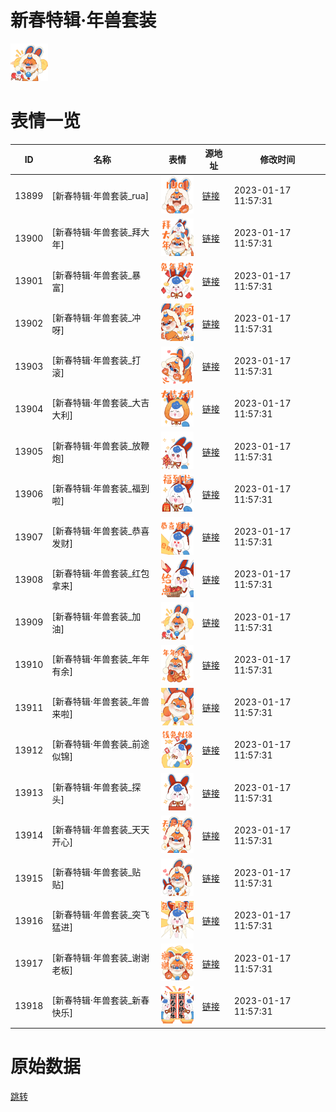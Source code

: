 # 新春特辑·年兽套装

<img src="./cover.png" height="60" alt="cover" />

# 表情一览

|ID|名称|表情|源地址|修改时间|
|----|----|----|----|----|
|13899|[新春特辑·年兽套装_rua]|<img src="./pic/013899_%5B新春特辑·年兽套装_rua%5D.png" height="60" alt="rua"/>|[链接](https://i0.hdslb.com/bfs/emote/b5d91b285e0b5ee5d6ab3a9b726502659fbeba1f.png)|2023-01-17 11:57:31|
|13900|[新春特辑·年兽套装_拜大年]|<img src="./pic/013900_%5B新春特辑·年兽套装_拜大年%5D.png" height="60" alt="拜大年"/>|[链接](https://i0.hdslb.com/bfs/emote/870a25ea15f6482230de13c177a2fba3b6e87258.png)|2023-01-17 11:57:31|
|13901|[新春特辑·年兽套装_暴富]|<img src="./pic/013901_%5B新春特辑·年兽套装_暴富%5D.png" height="60" alt="暴富"/>|[链接](https://i0.hdslb.com/bfs/emote/d4a63d94c6985d665ce1910c117423810742b19a.png)|2023-01-17 11:57:31|
|13902|[新春特辑·年兽套装_冲呀]|<img src="./pic/013902_%5B新春特辑·年兽套装_冲呀%5D.png" height="60" alt="冲呀"/>|[链接](https://i0.hdslb.com/bfs/emote/eaef9dd8c2a534707b07edb4a2f1992c0dfd991e.png)|2023-01-17 11:57:31|
|13903|[新春特辑·年兽套装_打滚]|<img src="./pic/013903_%5B新春特辑·年兽套装_打滚%5D.png" height="60" alt="打滚"/>|[链接](https://i0.hdslb.com/bfs/emote/ce76be186887a93f00cbb48339064a779c959e81.png)|2023-01-17 11:57:31|
|13904|[新春特辑·年兽套装_大吉大利]|<img src="./pic/013904_%5B新春特辑·年兽套装_大吉大利%5D.png" height="60" alt="大吉大利"/>|[链接](https://i0.hdslb.com/bfs/emote/bd555607b1e099962f2d47c2141869134a92d201.png)|2023-01-17 11:57:31|
|13905|[新春特辑·年兽套装_放鞭炮]|<img src="./pic/013905_%5B新春特辑·年兽套装_放鞭炮%5D.png" height="60" alt="放鞭炮"/>|[链接](https://i0.hdslb.com/bfs/emote/3ffb921181cf986302a77b430848e105d14abc0a.png)|2023-01-17 11:57:31|
|13906|[新春特辑·年兽套装_福到啦]|<img src="./pic/013906_%5B新春特辑·年兽套装_福到啦%5D.png" height="60" alt="福到啦"/>|[链接](https://i0.hdslb.com/bfs/emote/b390a6dfb8d52dab0abd155bd2def2d48b19b94b.png)|2023-01-17 11:57:31|
|13907|[新春特辑·年兽套装_恭喜发财]|<img src="./pic/013907_%5B新春特辑·年兽套装_恭喜发财%5D.png" height="60" alt="恭喜发财"/>|[链接](https://i0.hdslb.com/bfs/emote/ad6a88c27f3760543f129a0b097680da81acbd3c.png)|2023-01-17 11:57:31|
|13908|[新春特辑·年兽套装_红包拿来]|<img src="./pic/013908_%5B新春特辑·年兽套装_红包拿来%5D.png" height="60" alt="红包拿来"/>|[链接](https://i0.hdslb.com/bfs/emote/fa5df94561377a5e49c85f6dc655cbd6bfc171b4.png)|2023-01-17 11:57:31|
|13909|[新春特辑·年兽套装_加油]|<img src="./pic/013909_%5B新春特辑·年兽套装_加油%5D.png" height="60" alt="加油"/>|[链接](https://i0.hdslb.com/bfs/emote/6473a4717f611a4efe8ff828884a1ff17420e03f.png)|2023-01-17 11:57:31|
|13910|[新春特辑·年兽套装_年年有余]|<img src="./pic/013910_%5B新春特辑·年兽套装_年年有余%5D.png" height="60" alt="年年有余"/>|[链接](https://i0.hdslb.com/bfs/emote/e94ef963777a2ca89e6462ba425f44e104a2cf67.png)|2023-01-17 11:57:31|
|13911|[新春特辑·年兽套装_年兽来啦]|<img src="./pic/013911_%5B新春特辑·年兽套装_年兽来啦%5D.png" height="60" alt="年兽来啦"/>|[链接](https://i0.hdslb.com/bfs/emote/b1808bc43a30f7f76ebed144cdca349ab353da34.png)|2023-01-17 11:57:31|
|13912|[新春特辑·年兽套装_前途似锦]|<img src="./pic/013912_%5B新春特辑·年兽套装_前途似锦%5D.png" height="60" alt="前途似锦"/>|[链接](https://i0.hdslb.com/bfs/emote/3a727566cf100244f603e951a701bfe6e465767f.png)|2023-01-17 11:57:31|
|13913|[新春特辑·年兽套装_探头]|<img src="./pic/013913_%5B新春特辑·年兽套装_探头%5D.png" height="60" alt="探头"/>|[链接](https://i0.hdslb.com/bfs/emote/131dcfb032af4f0fcc106fadfd457609c5c1f4c6.png)|2023-01-17 11:57:31|
|13914|[新春特辑·年兽套装_天天开心]|<img src="./pic/013914_%5B新春特辑·年兽套装_天天开心%5D.png" height="60" alt="天天开心"/>|[链接](https://i0.hdslb.com/bfs/emote/ab12be3cdcc4ebb330c2fbcdde7d94a3e62434a5.png)|2023-01-17 11:57:31|
|13915|[新春特辑·年兽套装_贴贴]|<img src="./pic/013915_%5B新春特辑·年兽套装_贴贴%5D.png" height="60" alt="贴贴"/>|[链接](https://i0.hdslb.com/bfs/emote/7275b660162635822cfc88076c6b0294b987427d.png)|2023-01-17 11:57:31|
|13916|[新春特辑·年兽套装_突飞猛进]|<img src="./pic/013916_%5B新春特辑·年兽套装_突飞猛进%5D.png" height="60" alt="突飞猛进"/>|[链接](https://i0.hdslb.com/bfs/emote/aa4470299fa0654dc13e6d5f68550c5fc3eea35a.png)|2023-01-17 11:57:31|
|13917|[新春特辑·年兽套装_谢谢老板]|<img src="./pic/013917_%5B新春特辑·年兽套装_谢谢老板%5D.png" height="60" alt="谢谢老板"/>|[链接](https://i0.hdslb.com/bfs/emote/f1a277a0858b843f13687b1edb75cfb970c4842c.png)|2023-01-17 11:57:31|
|13918|[新春特辑·年兽套装_新春快乐]|<img src="./pic/013918_%5B新春特辑·年兽套装_新春快乐%5D.png" height="60" alt="新春快乐"/>|[链接](https://i0.hdslb.com/bfs/emote/369cdc3c78b1e66b977e70c7c844b4a5cf07ed83.png)|2023-01-17 11:57:31|

# 原始数据

[跳转](./raw.json)

